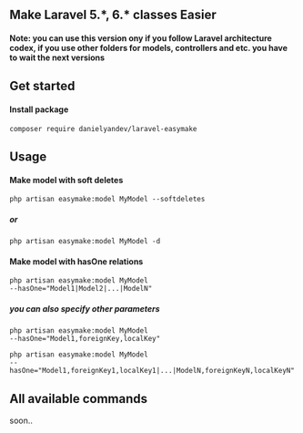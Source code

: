## Make Laravel 5.\*, 6.\* classes Easier

#### Note: you can use this version ony if you follow Laravel architecture codex, if you use other folders for models, controllers and etc. you have to wait the next versions 

## Get started

#### Install package
<code>composer require danielyandev/laravel-easymake</code>

## Usage

#### Make model with soft deletes
<code>php artisan easymake:model MyModel --softdeletes</code>

##### or
<code>php artisan easymake:model MyModel -d</code>

#### Make model with hasOne relations
<code>php artisan easymake:model MyModel --hasOne="Model1|Model2|...|ModelN"</code>

##### you can also specify other parameters
<code>php artisan easymake:model MyModel --hasOne="Model1,foreignKey,localKey"</code>

<code>php artisan easymake:model MyModel --hasOne="Model1,foreignKey1,localKey1|...|ModelN,foreignKeyN,localKeyN"</code>

## All available commands

soon..
